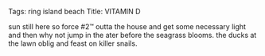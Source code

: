 Tags: ring island beach
Title: VITAMIN D
  
sun still here so force #2™ outta the house and get some necessary light and then why not jump in the ater before the seagrass blooms. the ducks at the lawn oblig and feast on killer snails. 
